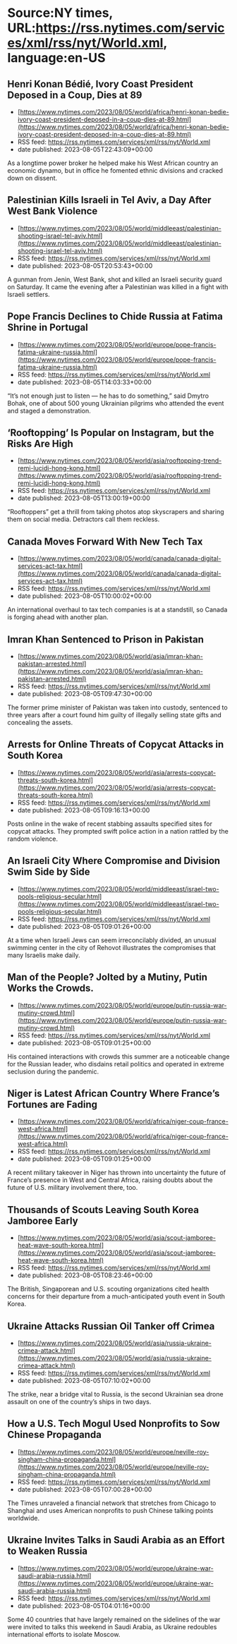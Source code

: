 # Source:NY times, URL:https://rss.nytimes.com/services/xml/rss/nyt/World.xml, language:en-US

## Henri Konan Bédié, Ivory Coast President Deposed in a Coup, Dies at 89
 - [https://www.nytimes.com/2023/08/05/world/africa/henri-konan-bedie-ivory-coast-president-deposed-in-a-coup-dies-at-89.html](https://www.nytimes.com/2023/08/05/world/africa/henri-konan-bedie-ivory-coast-president-deposed-in-a-coup-dies-at-89.html)
 - RSS feed: https://rss.nytimes.com/services/xml/rss/nyt/World.xml
 - date published: 2023-08-05T22:43:09+00:00

As a longtime power broker he helped make his West African country an economic dynamo, but in office he fomented ethnic divisions and cracked down on dissent.

## Palestinian Kills Israeli in Tel Aviv, a Day After West Bank Violence
 - [https://www.nytimes.com/2023/08/05/world/middleeast/palestinian-shooting-israel-tel-aviv.html](https://www.nytimes.com/2023/08/05/world/middleeast/palestinian-shooting-israel-tel-aviv.html)
 - RSS feed: https://rss.nytimes.com/services/xml/rss/nyt/World.xml
 - date published: 2023-08-05T20:53:43+00:00

A gunman from Jenin, West Bank, shot and killed an Israeli security guard on Saturday. It came the evening after a Palestinian was killed in a fight with Israeli settlers.

## Pope Francis Declines to Chide Russia at Fatima Shrine in Portugal
 - [https://www.nytimes.com/2023/08/05/world/europe/pope-francis-fatima-ukraine-russia.html](https://www.nytimes.com/2023/08/05/world/europe/pope-francis-fatima-ukraine-russia.html)
 - RSS feed: https://rss.nytimes.com/services/xml/rss/nyt/World.xml
 - date published: 2023-08-05T14:03:33+00:00

“It’s not enough just to listen — he has to do something,” said Dmytro Bohak, one of about 500 young Ukrainian pilgrims who attended the event and staged a demonstration.

## ‘Rooftopping’ Is Popular on Instagram, but the Risks Are High
 - [https://www.nytimes.com/2023/08/05/world/asia/rooftopping-trend-remi-lucidi-hong-kong.html](https://www.nytimes.com/2023/08/05/world/asia/rooftopping-trend-remi-lucidi-hong-kong.html)
 - RSS feed: https://rss.nytimes.com/services/xml/rss/nyt/World.xml
 - date published: 2023-08-05T13:00:19+00:00

“Rooftoppers” get a thrill from taking photos atop skyscrapers and sharing them on social media. Detractors call them reckless.

## Canada Moves Forward With New Tech Tax
 - [https://www.nytimes.com/2023/08/05/world/canada/canada-digital-services-act-tax.html](https://www.nytimes.com/2023/08/05/world/canada/canada-digital-services-act-tax.html)
 - RSS feed: https://rss.nytimes.com/services/xml/rss/nyt/World.xml
 - date published: 2023-08-05T10:00:02+00:00

An international overhaul to tax tech companies is at a standstill, so Canada is forging ahead with another plan.

## Imran Khan Sentenced to Prison in Pakistan
 - [https://www.nytimes.com/2023/08/05/world/asia/imran-khan-pakistan-arrested.html](https://www.nytimes.com/2023/08/05/world/asia/imran-khan-pakistan-arrested.html)
 - RSS feed: https://rss.nytimes.com/services/xml/rss/nyt/World.xml
 - date published: 2023-08-05T09:47:30+00:00

The former prime minister of Pakistan was taken into custody, sentenced to three years after a court found him guilty of illegally selling state gifts and concealing the assets.

## Arrests for Online Threats of Copycat Attacks in South Korea
 - [https://www.nytimes.com/2023/08/05/world/asia/arrests-copycat-threats-south-korea.html](https://www.nytimes.com/2023/08/05/world/asia/arrests-copycat-threats-south-korea.html)
 - RSS feed: https://rss.nytimes.com/services/xml/rss/nyt/World.xml
 - date published: 2023-08-05T09:16:13+00:00

Posts online in the wake of recent stabbing assaults specified sites for copycat attacks. They prompted swift police action in a nation rattled by the random violence.

## An Israeli City Where Compromise and Division Swim Side by Side
 - [https://www.nytimes.com/2023/08/05/world/middleeast/israel-two-pools-religious-secular.html](https://www.nytimes.com/2023/08/05/world/middleeast/israel-two-pools-religious-secular.html)
 - RSS feed: https://rss.nytimes.com/services/xml/rss/nyt/World.xml
 - date published: 2023-08-05T09:01:26+00:00

At a time when Israeli Jews can seem irreconcilably divided, an unusual swimming center in the city of Rehovot illustrates the compromises that many Israelis make daily.

## Man of the People? Jolted by a Mutiny, Putin Works the Crowds.
 - [https://www.nytimes.com/2023/08/05/world/europe/putin-russia-war-mutiny-crowd.html](https://www.nytimes.com/2023/08/05/world/europe/putin-russia-war-mutiny-crowd.html)
 - RSS feed: https://rss.nytimes.com/services/xml/rss/nyt/World.xml
 - date published: 2023-08-05T09:01:25+00:00

His contained interactions with crowds this summer are a noticeable change for the Russian leader, who disdains retail politics and operated in extreme seclusion during the pandemic.

## Niger is Latest African Country Where France’s Fortunes are Fading
 - [https://www.nytimes.com/2023/08/05/world/africa/niger-coup-france-west-africa.html](https://www.nytimes.com/2023/08/05/world/africa/niger-coup-france-west-africa.html)
 - RSS feed: https://rss.nytimes.com/services/xml/rss/nyt/World.xml
 - date published: 2023-08-05T09:01:25+00:00

A recent military takeover in Niger has thrown into uncertainty the future of France’s presence in West and Central Africa, raising doubts about the future of U.S. military involvement there, too.

## Thousands of Scouts Leaving South Korea Jamboree Early
 - [https://www.nytimes.com/2023/08/05/world/asia/scout-jamboree-heat-wave-south-korea.html](https://www.nytimes.com/2023/08/05/world/asia/scout-jamboree-heat-wave-south-korea.html)
 - RSS feed: https://rss.nytimes.com/services/xml/rss/nyt/World.xml
 - date published: 2023-08-05T08:23:46+00:00

The British, Singaporean and U.S. scouting organizations cited health concerns for their departure from a much-anticipated youth event in South Korea.

## Ukraine Attacks Russian Oil Tanker off Crimea
 - [https://www.nytimes.com/2023/08/05/world/asia/russia-ukraine-crimea-attack.html](https://www.nytimes.com/2023/08/05/world/asia/russia-ukraine-crimea-attack.html)
 - RSS feed: https://rss.nytimes.com/services/xml/rss/nyt/World.xml
 - date published: 2023-08-05T07:10:02+00:00

The strike, near a bridge vital to Russia, is the second Ukrainian sea drone assault on one of the country’s ships in two days.

## How a U.S. Tech Mogul Used Nonprofits to Sow Chinese Propaganda
 - [https://www.nytimes.com/2023/08/05/world/europe/neville-roy-singham-china-propaganda.html](https://www.nytimes.com/2023/08/05/world/europe/neville-roy-singham-china-propaganda.html)
 - RSS feed: https://rss.nytimes.com/services/xml/rss/nyt/World.xml
 - date published: 2023-08-05T07:00:28+00:00

The Times unraveled a financial network that stretches from Chicago to Shanghai and uses American nonprofits to push Chinese talking points worldwide.

## Ukraine Invites Talks in Saudi Arabia as an Effort to Weaken Russia
 - [https://www.nytimes.com/2023/08/05/world/europe/ukraine-war-saudi-arabia-russia.html](https://www.nytimes.com/2023/08/05/world/europe/ukraine-war-saudi-arabia-russia.html)
 - RSS feed: https://rss.nytimes.com/services/xml/rss/nyt/World.xml
 - date published: 2023-08-05T04:01:16+00:00

Some 40 countries that have largely remained on the sidelines of the war were invited to talks this weekend in Saudi Arabia, as Ukraine redoubles international efforts to isolate Moscow.

